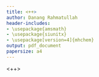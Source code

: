 ```yaml
---
title: <++>
author: Danang Rahmatullah
header-includes:
- \usepackage{amsmath}
- \usepackage{siunitx}
- \usepackage[version=4]{mhchem}
output: pdf_document
papersize: a4
---
```


<++>
